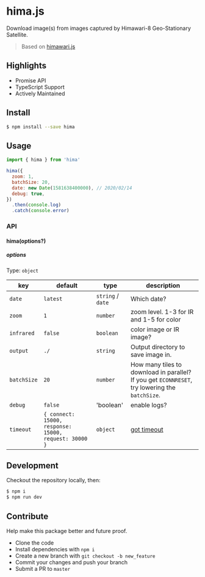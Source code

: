 # hima.js

Download image(s) from images captured by Himawari-8 Geo-Stationary Satellite.

> Based on [himawari.js](https://github.com/jakiestfu/himawari.js/)

## Highlights

- Promise API
- TypeScript Support
- Actively Maintained

## Install

```bash
$ npm install --save hima
```

## Usage

```js
import { hima } from 'hima'

hima({
  zoom: 1,
  batchSize: 20,
  date: new Date(1581638400000), // 2020/02/14
  debug: true,
})
  .then(console.log)
  .catch(console.error)

```

### API

#### hima(options?)

##### options

Type: `object`

| key          | default        | type              | description       |
| ------------ | -------------- | ----------------- | ----------------- |
| `date`       | `latest`       | `string` / `date` | Which date?       |
| `zoom`       | `1`            | `number`          | zoom level. 1-3 for IR and 1-5 for color |
| `infrared`   | `false`        | `boolean`         | color image or IR image? |
| `output`     | `./`           | `string`          | Output directory to save image in. |
| `batchSize`  | `20`           | `number`          | How many tiles to download in parallel? If you get `ECONNRESET`, try lowering the `batchSize`. |
| `debug`      | `false`        | 'boolean'         | enable logs?      |
| `timeout`    | `{ connect: 15000, response: 15000, request: 30000 }` | `object`    | [got timeout](https://github.com/sindresorhus/got#timeout)   |

## Development

Checkout the repository locally, then:

```bash
$ npm i
$ npm run dev
```

## Contribute

Help make this package better and future proof.

- Clone the code
- Install dependencies with `npm i`
- Create a new branch with `git checkout -b new_feature`
- Commit your changes and push your branch
- Submit a PR to `master`
